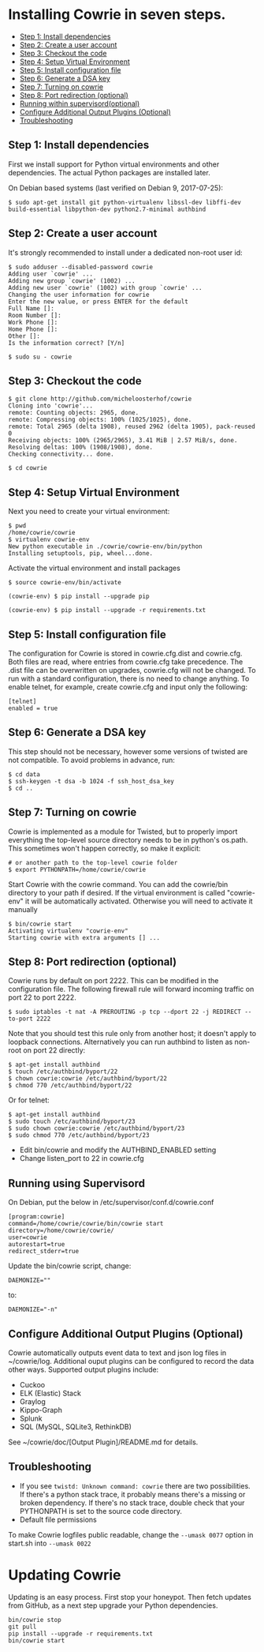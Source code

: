 
# Installing Cowrie in seven steps.

* [Step 1: Install dependencies](#step-1-install-dependencies)
* [Step 2: Create a user account](#step-2-create-a-user-account)
* [Step 3: Checkout the code](#step-3-checkout-the-code)
* [Step 4: Setup Virtual Environment](#step-4-setup-virtual-environment)
* [Step 5: Install configuration file](#step-5-install-configuration-file)
* [Step 6: Generate a DSA key](#step-6-generate-a-dsa-key)
* [Step 7: Turning on cowrie](#step-7-turning-on-cowrie)
* [Step 8: Port redirection (optional)](#step-8-port-redirection-optional)
* [Running within supervisord(optional)](#running-using-supervisord)
* [Configure Additional Output Plugins (Optional)](#configure-additional-output-plugins-optional)
* [Troubleshooting](#troubleshooting)

## Step 1: Install dependencies

First we install support for Python virtual environments and other dependencies.
The actual Python packages are installed later.

On Debian based systems (last verified on Debian 9, 2017-07-25):
```
$ sudo apt-get install git python-virtualenv libssl-dev libffi-dev build-essential libpython-dev python2.7-minimal authbind
```

## Step 2: Create a user account

It's strongly recommended to install under a dedicated non-root user id:

```
$ sudo adduser --disabled-password cowrie
Adding user `cowrie' ...
Adding new group `cowrie' (1002) ...
Adding new user `cowrie' (1002) with group `cowrie' ...
Changing the user information for cowrie
Enter the new value, or press ENTER for the default
Full Name []:
Room Number []:
Work Phone []:
Home Phone []:
Other []:
Is the information correct? [Y/n]

$ sudo su - cowrie
```

## Step 3: Checkout the code

```
$ git clone http://github.com/micheloosterhof/cowrie
Cloning into 'cowrie'...
remote: Counting objects: 2965, done.
remote: Compressing objects: 100% (1025/1025), done.
remote: Total 2965 (delta 1908), reused 2962 (delta 1905), pack-reused 0
Receiving objects: 100% (2965/2965), 3.41 MiB | 2.57 MiB/s, done.
Resolving deltas: 100% (1908/1908), done.
Checking connectivity... done.

$ cd cowrie
```

## Step 4: Setup Virtual Environment

Next you need to create your virtual environment:

```
$ pwd
/home/cowrie/cowrie
$ virtualenv cowrie-env
New python executable in ./cowrie/cowrie-env/bin/python
Installing setuptools, pip, wheel...done.
```

Activate the virtual environment and install packages

```
$ source cowrie-env/bin/activate

(cowrie-env) $ pip install --upgrade pip

(cowrie-env) $ pip install --upgrade -r requirements.txt
```

## Step 5: Install configuration file

The configuration for Cowrie is stored in cowrie.cfg.dist and
cowrie.cfg. Both files are read, where entries from cowrie.cfg take
precedence. The .dist file can be overwritten on upgrades, cowrie.cfg
will not be changed. To run with a standard configuration, there
is no need to change anything. To enable telnet, for example, create
cowrie.cfg and input only the following:

```
[telnet]
enabled = true
```

## Step 6: Generate a DSA key

This step should not be necessary, however some versions of twisted
are not compatible. To avoid problems in advance, run:

```
$ cd data
$ ssh-keygen -t dsa -b 1024 -f ssh_host_dsa_key
$ cd ..
```

## Step 7: Turning on cowrie

Cowrie is implemented as a module for Twisted, but to properly
import everything the top-level source directory needs to be in
python's os.path. This sometimes won't happen correctly, so make
it explicit:

```
# or another path to the top-level cowrie folder
$ export PYTHONPATH=/home/cowrie/cowrie
```

Start Cowrie with the cowrie command. You can add the cowrie/bin directory
to your path if desired. If the virtual environment is called "cowrie-env"
it will be automatically activated. Otherwise you will need to activate it
manually

```
$ bin/cowrie start
Activating virtualenv "cowrie-env"
Starting cowrie with extra arguments [] ...
```

## Step 8: Port redirection (optional)

Cowrie runs by default on port 2222. This can be modified in the configuration file.
The following firewall rule will forward incoming traffic on port 22 to port 2222.

```
$ sudo iptables -t nat -A PREROUTING -p tcp --dport 22 -j REDIRECT --to-port 2222
```

Note that you should test this rule only from another host; it
doesn't apply to loopback connections. Alternatively you can run
authbind to listen as non-root on port 22 directly:

```
$ apt-get install authbind
$ touch /etc/authbind/byport/22
$ chown cowrie:cowrie /etc/authbind/byport/22
$ chmod 770 /etc/authbind/byport/22
```

Or for telnet:

```
$ apt-get install authbind
$ sudo touch /etc/authbind/byport/23
$ sudo chown cowrie:cowrie /etc/authbind/byport/23
$ sudo chmod 770 /etc/authbind/byport/23
```

* Edit bin/cowrie and modify the AUTHBIND_ENABLED setting
* Change listen_port to 22 in cowrie.cfg

## Running using Supervisord
On Debian, put the below in /etc/supervisor/conf.d/cowrie.conf
```
[program:cowrie]
command=/home/cowrie/cowrie/bin/cowrie start
directory=/home/cowrie/cowrie/
user=cowrie
autorestart=true
redirect_stderr=true
```
Update the bin/cowrie script, change:
 ```
 DAEMONIZE=""
 ```
 to:
 ```
 DAEMONIZE="-n"
 ```

## Configure Additional Output Plugins (Optional)
Cowrie automatically outputs event data to text and json log files in ~/cowrie/log.  Additional ouput plugins can be
configured to record the data other ways.  Supported output plugins include:

* Cuckoo
* ELK (Elastic) Stack
* Graylog
* Kippo-Graph
* Splunk
* SQL (MySQL, SQLite3, RethinkDB)

See ~/cowrie/doc/[Output Plugin]/README.md for details.


## Troubleshooting

* If you see `twistd: Unknown command: cowrie` there are two
possibilities. If there's a python stack trace, it probably means
there's a missing or broken dependency. If there's no stack trace,
double check that your PYTHONPATH is set to the source code directory.
* Default file permissions

To make Cowrie logfiles public readable, change the ```--umask 0077``` option in start.sh into ```--umask 0022```

# Updating Cowrie

Updating is an easy process. First stop your honeypot. Then fetch updates from GitHub, as a next step upgrade your Python dependencies.

```
bin/cowrie stop
git pull
pip install --upgrade -r requirements.txt
bin/cowrie start
```

